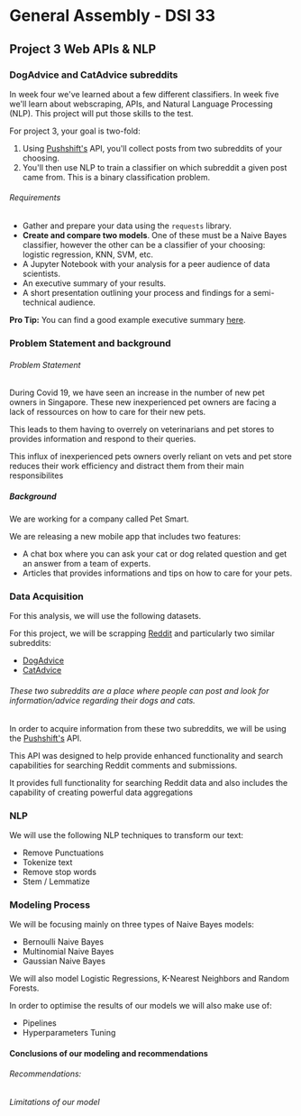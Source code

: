 # General Assembly - DSI 33
## Project 3 Web APIs & NLP
### DogAdvice and CatAdvice subreddits
 
 In week four we've learned about a few different classifiers. In week five we'll learn about webscraping, APIs, and Natural Language Processing (NLP). This project will put those skills to the test.

For project 3, your goal is two-fold:
1. Using [Pushshift's](https://github.com/pushshift/api) API, you'll collect posts from two subreddits of your choosing.
2. You'll then use NLP to train a classifier on which subreddit a given post came from. This is a binary classification problem.

###### Requirements

- Gather and prepare your data using the `requests` library.
- **Create and compare two models**. One of these must be a Naive Bayes classifier, however the other can be a classifier of your choosing: logistic regression, KNN, SVM, etc.
- A Jupyter Notebook with your analysis for a peer audience of data scientists.
- An executive summary of your results.
- A short presentation outlining your process and findings for a semi-technical audience.

**Pro Tip:** You can find a good example executive summary [here](https://www.proposify.biz/blog/executive-summary).


### Problem Statement and background

###### Problem Statement

During Covid 19, we have seen an increase in the number of new pet owners in Singapore.
These new inexperienced pet owners are facing a lack of ressources on how to care for their new pets.

This leads to them having to overrely on veterinarians and pet stores to provides information and respond to their queries.

This influx of inexperienced pets owners overly reliant on vets and pet store reduces their work efficiency and distract them from their main responsibilites


##### Background

We are working for a company called Pet Smart.

We are releasing a new mobile app that includes two features:
* A chat box where you can ask your cat or dog related question and get an answer from a team of experts.
* Articles that provides informations and tips on how to care for your pets.


### Data Acquisition

For this analysis, we will use the following datasets.

For this project, we will be scrapping [Reddit](https://www.reddit.com) and particularly two similar subreddits:
* [DogAdvice](https://www.reddit.com/r/DogAdvice/)
* [CatAdvice](https://www.reddit.com/r/CatAdvice/)

###### These two subreddits are a place where people can post and look for information/advice regarding their dogs and cats.

In order to acquire information from these two subreddits, we will be using the [Pushshift's](https://github.com/pushshift/api) API.

This API was designed to help provide enhanced functionality and search capabilities for searching Reddit comments and submissions.

It provides full functionality for searching Reddit data and also includes the capability of creating powerful data aggregations

### NLP 

We will use the following NLP techniques to transform our text:
* Remove Punctuations
* Tokenize text
* Remove stop words
* Stem / Lemmatize

### Modeling Process

We will be focusing mainly on three types of Naive Bayes models:
* Bernoulli Naive Bayes
* Multinomial Naive Bayes
* Gaussian Naive Bayes

We will also model Logistic Regressions, K-Nearest Neighbors and Random Forests.

In order to optimise the results of our models we will also make use of:
* Pipelines
* Hyperparameters Tuning

#### Conclusions of our modeling and recommendations

 


###### Recommendations: 



###### Limitations of our model


